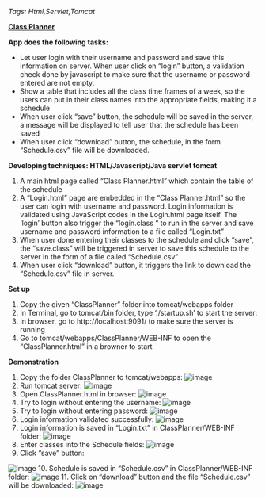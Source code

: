 ﻿*Tags: Html,Servlet,Tomcat*

[**Class Planner**](https://cmn0705.github.io/Class_Planner_WebPage/tomcat/webapps/ClassPlanner/WEB-INF/ClassPlanner.html)

**App does the following tasks:**
- Let user login with their username and password and save this information on server. When user click on “login” button, a validation check done by javascript to make sure that the username or password entered are not empty. 
- Show a table that includes all the class time frames of a week, so the users can put in their class names into the appropriate fields, making it a schedule
- When user click “save” button, the schedule will be saved in the server, a message will be displayed to tell user that the schedule has been saved
- When user click “download” button, the schedule, in the form “Schedule.csv” file will be downloaded. 

**Developing techniques: HTML/Javascript/Java servlet tomcat**

1. A main html page called “Class Planner.html” which contain the table of the schedule
2. A “Login.html” page are embedded in the “Class Planner.html” so the user can login with username and password. Login information is validated using JavaScript codes in the Login.html page itself. The ‘login’ button also trigger the “login.class “ to run in the server and save username and password information to a file called “Login.txt”
3. When user done entering their classes to the schedule and click “save”, the “save.class” will be triggered in server to save this schedule to the server in the form of a file called “Schedule.csv”
4. When user click “download” button, it triggers the link to download the “Schedule.csv” file in server.

**Set up**
1. Copy the given “ClassPlanner” folder into tomcat/webapps folder
2. In Terminal, go to tomcat/bin folder, type ‘./startup.sh’ to start the server:
3.	In browser, go to http://localhost:9091/ to make sure the server is running
4. Go to tomcat/webapps/ClassPlanner/WEB-INF to open the “ClassPlanner.html” in a browner to start

**Demonstration**
1. Copy the folder ClassPlanner to tomcat/webapps:
![image](https://cmn0705.github.io/Class_Planner_WebPage/img/image001.png)
2. Run tomcat server:
![image](https://cmn0705.github.io/Class_Planner_WebPage/img/image003.png)
3. Open ClassPlanner.html in browser:
![image](https://cmn0705.github.io/Class_Planner_WebPage/img/image005.png)
4. Try to login without entering the username:
![image](https://cmn0705.github.io/Class_Planner_WebPage/img/image007.png)
5. Try to login without entering password:
![image](https://cmn0705.github.io/Class_Planner_WebPage/img/image009.png)
6. Login information validated successfully:
![image](https://cmn0705.github.io/Class_Planner_WebPage/img/image011.png)
7. Login information is saved in “Login.txt” in ClassPlanner/WEB-INF folder: 
![image](https://cmn0705.github.io/Class_Planner_WebPage/img/image013.png)
8. Enter classes into the Schedule fields:
![image](https://cmn0705.github.io/Class_Planner_WebPage/img/image015.png)
9. Click “save” button:

![image](https://cmn0705.github.io/Class_Planner_WebPage/img/image017.png)
10. Schedule is saved in “Schedule.csv” in ClassPlanner/WEB-INF folder:
![image](https://cmn0705.github.io/Class_Planner_WebPage/img/image019.png)
11. Click on “download” button and the file “Schedule.csv” will be downloaded:
![image](https://cmn0705.github.io/Class_Planner_WebPage/img/image021.png)